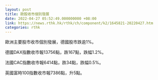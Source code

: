 ```yaml
---
layout: post
title: 歐股收市個別發展
date: 2022-04-27 05:52:49.000000000 +08:00
link: https://news.rthk.hk/rthk/ch/component/k2/1645821-20220427.htm
categories: rthk
---
```


歐洲主要股市收市個別發展，德國股市跌逾1%。

德國DAX指數收市報13756點，跌167點，跌幅1.2%。

法國CAC指數收市報6414點，跌34點，跌幅0.5%。

英國富時100指數收市報7386點，升5點。
